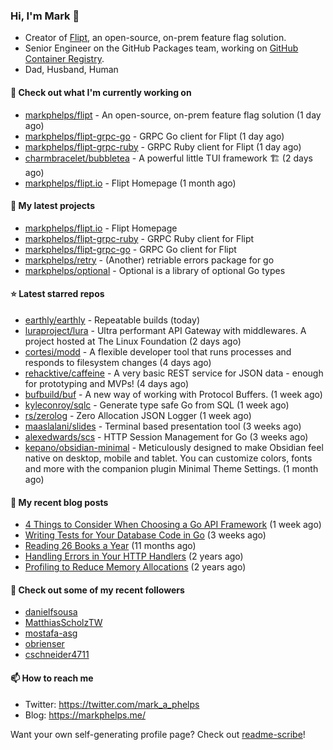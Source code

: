 ### Hi, I'm Mark 👋

* Creator of [Flipt](https://github.com/markphelps/flipt), an open-source, on-prem feature flag solution.
* Senior Engineer on the GitHub Packages team, working on [GitHub Container Registry](https://github.blog/2020-09-01-introducing-github-container-registry/).
* Dad, Husband, Human

#### 👷 Check out what I'm currently working on

- [markphelps/flipt](https://github.com/markphelps/flipt) - An open-source, on-prem feature flag solution (1 day ago)
- [markphelps/flipt-grpc-go](https://github.com/markphelps/flipt-grpc-go) - GRPC Go client for Flipt (1 day ago)
- [markphelps/flipt-grpc-ruby](https://github.com/markphelps/flipt-grpc-ruby) - GRPC Ruby client for Flipt (1 day ago)
- [charmbracelet/bubbletea](https://github.com/charmbracelet/bubbletea) - A powerful little TUI framework 🏗 (2 days ago)
- [markphelps/flipt.io](https://github.com/markphelps/flipt.io) - Flipt Homepage (1 month ago)

#### 🌱 My latest projects

- [markphelps/flipt.io](https://github.com/markphelps/flipt.io) - Flipt Homepage
- [markphelps/flipt-grpc-ruby](https://github.com/markphelps/flipt-grpc-ruby) - GRPC Ruby client for Flipt
- [markphelps/flipt-grpc-go](https://github.com/markphelps/flipt-grpc-go) - GRPC Go client for Flipt
- [markphelps/retry](https://github.com/markphelps/retry) - (Another) retriable errors package for go
- [markphelps/optional](https://github.com/markphelps/optional) - Optional is a library of optional Go types

#### ⭐️ Latest starred repos

- [earthly/earthly](https://github.com/earthly/earthly) - Repeatable builds (today)
- [luraproject/lura](https://github.com/luraproject/lura) - Ultra performant API Gateway with middlewares. A project hosted at The Linux Foundation (2 days ago)
- [cortesi/modd](https://github.com/cortesi/modd) - A flexible developer tool that runs processes and responds to filesystem changes (4 days ago)
- [rehacktive/caffeine](https://github.com/rehacktive/caffeine) - A very basic REST service for JSON data - enough for prototyping and MVPs! (4 days ago)
- [bufbuild/buf](https://github.com/bufbuild/buf) - A new way of working with Protocol Buffers. (1 week ago)
- [kyleconroy/sqlc](https://github.com/kyleconroy/sqlc) - Generate type safe Go from SQL (1 week ago)
- [rs/zerolog](https://github.com/rs/zerolog) - Zero Allocation JSON Logger (1 week ago)
- [maaslalani/slides](https://github.com/maaslalani/slides) - Terminal based presentation tool (3 weeks ago)
- [alexedwards/scs](https://github.com/alexedwards/scs) - HTTP Session Management for Go (3 weeks ago)
- [kepano/obsidian-minimal](https://github.com/kepano/obsidian-minimal) - Meticulously designed to make Obsidian feel native on desktop, mobile and tablet. You can customize colors, fonts and more with the companion plugin Minimal Theme Settings. (1 month ago)

#### 📜 My recent blog posts

- [4 Things to Consider When Choosing a Go API Framework](https://markphelps.me/posts/4-things-to-consider-when-choosing-a-go-api-framework/) (1 week ago)
- [Writing Tests for Your Database Code in Go](https://markphelps.me/posts/writing-tests-for-your-database-code-in-go/) (3 weeks ago)
- [Reading 26 Books a Year](https://markphelps.me/posts/reading-26-books-a-year/) (11 months ago)
- [Handling Errors in Your HTTP Handlers](https://markphelps.me/posts/handling-errors-in-your-http-handlers/) (2 years ago)
- [Profiling to Reduce Memory Allocations](https://markphelps.me/posts/profiling-to-reduce-memory-allocations/) (2 years ago)

#### 👯 Check out some of my recent followers

- [danielfsousa](https://github.com/danielfsousa)
- [MatthiasScholzTW](https://github.com/MatthiasScholzTW)
- [mostafa-asg](https://github.com/mostafa-asg)
- [obrienser](https://github.com/obrienser)
- [cschneider4711](https://github.com/cschneider4711)

#### 📫 How to reach me

- Twitter: https://twitter.com/mark_a_phelps
- Blog: https://markphelps.me/

Want your own self-generating profile page? Check out [readme-scribe](https://github.com/muesli/readme-scribe)!
